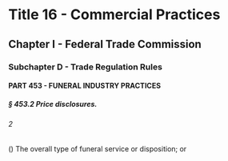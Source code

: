 
# Title 16 - Commercial Practices
## Chapter I - Federal Trade Commission
### Subchapter D - Trade Regulation Rules
#### PART 453 - FUNERAL INDUSTRY PRACTICES
##### § 453.2 Price disclosures.
###### 2

() The overall type of funeral service or disposition; or
